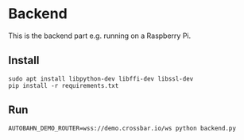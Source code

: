 # Backend

This is the backend part e.g. running on a Raspberry Pi.


## Install
```
sudo apt install libpython-dev libffi-dev libssl-dev
pip install -r requirements.txt
```

## Run
```
AUTOBAHN_DEMO_ROUTER=wss://demo.crossbar.io/ws python backend.py
```
